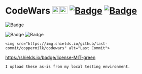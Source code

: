 # CodeWars <img src="https://raw.githubusercontent.com/konpa/devicon/master/icons/c/c-line.svg?sanitize=true?sanitize=true" alt="C" width="24" height="24" /><img src="https://raw.githubusercontent.com/konpa/devicon/master/icons/cplusplus/cplusplus-plain.svg?sanitize=true" alt="C++" width="24" height="24" /> [![Badge](https://www.codewars.com/users/coppermilk/badges/micro)](https://www.codewars.com/users/coppermilk) [![Badge](https://img.shields.io/tokei/lines/github/coppermilk/codewars?style=flat)](https://www.codewars.com/users/coppermilk)

![Badge](https://img.shields.io/badge/dynamic/xml?color=informational&label=Honor&query=%2Fhtml%2Fbody%2Fdiv%5B2%5D%2Fdiv%2Fdiv%2Ftable%2Ftbody%2Ftr%5B2%5D%2Ftd%5B2%5D&url=https%3A%2F%2Fdocs.google.com%2Fspreadsheets%2Fu%2F3%2Fd%2Fe%2F2PACX-1vQsRqdf7OZJKmE4ovPxFHWXeUcjcsslr3TDe3bmTcBd2S38MtXnEQw6OR2-bbJNZ-_JjZmOoBUkxT_B%2Fpubhtml)

![Badge](https://img.shields.io/badge/dynamic/xml?color=success&label=Leaderboard%20Position%3A&query=%2F%2F%2A%5B%40id%3D%220%22%5D%2Fdiv%2Ftable%2Ftbody%2Ftr%5B3%5D%2Ftd%5B2%5D&url=https%3A%2F%2Fdocs.google.com%2Fspreadsheets%2Fu%2F3%2Fd%2Fe%2F2PACX-1vQsRqdf7OZJKmE4ovPxFHWXeUcjcsslr3TDe3bmTcBd2S38MtXnEQw6OR2-bbJNZ-_JjZmOoBUkxT_B%2Fpubhtml)
![Badge](https://img.shields.io/badge/dynamic/xml?color=success&label=Honor%20Percentile%3A&query=%2F%2F%2A%5B%40id%3D%220%22%5D%2Fdiv%2Ftable%2Ftbody%2Ftr%5B4%5D%2Ftd%5B2%5D&url=https%3A%2F%2Fdocs.google.com%2Fspreadsheets%2Fu%2F3%2Fd%2Fe%2F2PACX-1vQsRqdf7OZJKmE4ovPxFHWXeUcjcsslr3TDe3bmTcBd2S38MtXnEQw6OR2-bbJNZ-_JjZmOoBUkxT_B%2Fpubhtml)

    <img src="https://img.shields.io/github/last-commit/coppermilk/codewars" alt="Last Commit">
https://shields.io/badge/license-MIT-green


```
I upload these as-is from my local testing environment.
```

